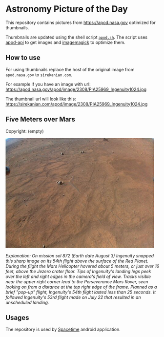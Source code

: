 # Astronomy Picture of the Day

This repository contains pictures from https://apod.nasa.gov optimized for thumbnails.

Thumbnails are updated using the shell script [`apod.sh`](apod.sh). The script
uses [apod-api](https://github.com/nasa/apod-api) to get images and [imagemagick](https://imagemagick.org) to
optimize them.

## How to use

For using thumbnails replace the host of the original image from `apod.nasa.gov` to `sirekanian.com`.

For example if you have an image with url:<br>
https://apod.nasa.gov/apod/image/2308/PIA25969_Ingenuity1024.jpg

The thumbnail url will look like this:<br>
https://sirekanian.com/apod/image/2308/PIA25969_Ingenuity1024.jpg

## Five Meters over Mars

Copyright: (empty)

[![the picture of the day][1]][2]

_Explanation: On mission sol 872 (Earth date August 3) Ingenuity snapped this sharp image on its 54th flight above the surface of the Red Planet. During the flight the Mars Helicopter hovered about 5 meters, or just over 16 feet, above the Jezero crater floor. Tips of Ingenuity's landing legs peek over the left and right edges in the camera's field of view. Tracks visible near the upper right corner lead to the Perseverance Mars Rover, seen looking on from a distance at the top right edge of the frame. Planned as a brief "pop-up" flight, Ingenuity's 54th flight lasted less than 25 seconds. It followed Ingenuity's 53rd flight made on July 22 that resulted in an unscheduled landing._

## Usages

The repository is used by [Spacetime][3] android application.

[1]: image/2308/PIA25969_Ingenuity1024.jpg

[2]: https://apod.nasa.gov/apod/image/2308/PIA25969_Ingenuity1024.jpg

[3]: https://github.com/sirekanian/spacetime
